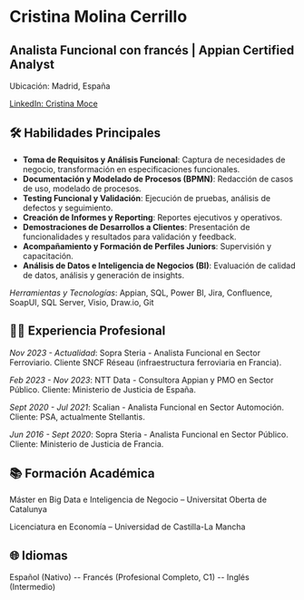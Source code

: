 Cristina Molina Cerrillo
========================
Analista Funcional con francés | Appian Certified Analyst
---------------------------------------------------------
Ubicación: Madrid, España

[LinkedIn: Cristina Moce](https://www.linkedin.com/in/cristinamoce/)

🛠️ Habilidades Principales
---------------------------
- **Toma de Requisitos y Análisis Funcional**: Captura de necesidades de negocio, transformación en especificaciones funcionales.
- **Documentación y Modelado de Procesos (BPMN)**: Redacción de casos de uso, modelado de procesos.
- **Testing Funcional y Validación**: Ejecución de pruebas, análisis de defectos y seguimiento.
- **Creación de Informes y Reporting**: Reportes ejecutivos y operativos.
- **Demostraciones de Desarrollos a Clientes**: Presentación de funcionalidades y resultados para validación y feedback.
- **Acompañamiento y Formación de Perfiles Juniors**: Supervisión y capacitación.
- **Análisis de Datos e Inteligencia de Negocios (BI)**: Evaluación de calidad de datos, análisis y generación de insights.
  
_Herramientas y Tecnologías_: Appian, SQL, Power BI, Jira, Confluence, SoapUI, SQL Server, Visio, Draw.io, Git

👩‍💻 Experiencia Profesional
---------------------------
_Nov 2023 - Actualidad_: Sopra Steria - Analista Funcional en Sector Ferroviario.
Cliente SNCF Réseau (infraestructura ferroviaria en Francia).

_Feb 2023 - Nov 2023_: NTT Data - Consultora Appian y PMO en Sector Público. 
Cliente: Ministerio de Justicia de España. 

_Sept 2020 - Jul 2021_: Scalian - Analista Funcional en Sector Automoción. 
Cliente: PSA, actualmente Stellantis.

_Jun 2016 - Sept 2020_: Sopra Steria - Analista Funcional en Sector Público.
Cliente: Ministerio de Justicia de Francia.

📚 Formación Académica
-----------------------
Máster en Big Data e Inteligencia de Negocio – Universitat Oberta de Catalunya

Licenciatura en Economía – Universidad de Castilla-La Mancha

🌐 Idiomas
-----------
Español (Nativo) -- Francés (Profesional Completo, C1) -- Inglés (Intermedio)
